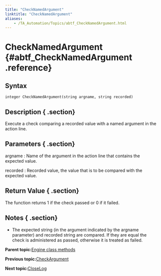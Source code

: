 ```yaml
--- 
title: "CheckNamedArgument"
linktitle: "CheckNamedArgument"
aliases: 
    - /TA_Automation/Topics/abtf_CheckNamedArgument.html
---
```

# CheckNamedArgument {#abtf_CheckNamedArgument .reference}

## Syntax

`integer CheckNamedArgument(string argname, string recorded)`

## Description { .section}

Execute a check comparing a recorded value with a named argument in the action line.

## Parameters { .section}

argname
:   Name of the argument in the action line that contains the expected value.

recorded
:   Recorded value, the value that is to be compared with the expected value.

## Return Value { .section}

The function returns 1 if the check passed or 0 if it failed.

## Notes { .section}

-   The expected string \(in the argument indicated by the argname parameter\) and recorded string are compared. If they are equal the check is administered as passed, otherwise it is treated as failed.

**Parent topic:**[Engine class methods](../../TA_Automation/Topics/abtf_Engine_classes.html)

**Previous topic:**[CheckArgument](../../TA_Automation/Topics/abtf_CheckArgument.html)

**Next topic:**[CloseLog](../../TA_Automation/Topics/abtf_CloseLog.html)

